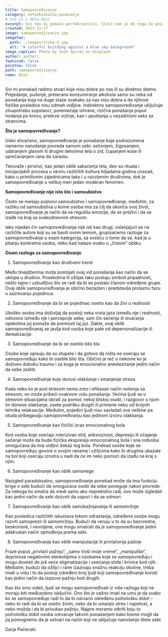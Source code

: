 ```yaml
---
title: Samopovređivanje
category: nefunkionalna-ponasanja
# ovo je i meta desc
excerpt: Svi smo mi pomalo perfekcionisti. Stalo nam je do toga da posao uradimo najbolje što možemo...
created: 2021-11-27
image: samopovredjivanje.jpg
imageTwo:
  path: ./images/slika-3.jpg
  alt: "A colorful building against a blue sky background"
image_caption: Photo by Josh Spires on Unsplash
author: author1
featured: false
pocetna: false
path: samopovredjivanje
name: Aloo
---
```




Svi mi ponekad radimo stvari koje nisu dobre po nas ili su direktno štetne. Prejedanje, pušenje, preterano konzumiranje alkohola samo su neka od ponašanja koja na duge staze svakako za nas nisu dobra a da njihove fizičke posledice nisu odmah vidljive. Indirektno samopovređivanje uključuje zloupotrebu supstanci, poremećaje ishrane, rizična ponašanja poput hodanja po krovu, prebrze vožnje, kao i upuštanja u nezaštićeni seks sa strancima.

**Šta je samopovređivanje?**

Usko shvaćeno, samopovređivanje je ponašanje koje podrazumeva namerno nanošenje povreda samom sebi: sečenjem, žigosanjem, udaranjem glavom ili drugim delovima tela o zid, čupanjem kose ili sprečavanjem rana da zarastu. 

Tetovaže i pirsinzi, kao jedan oblik sakaćenja tela, deo su rituala i inicijacijskih procesa u okviru različitih kultura hiljadama godina unazad, kako u primitivnim zajednicama tako i u razvijenim društvima, dok je samopovređivanje u velikoj meri jedan moderan fenomen.

**Samopovređivanje nije isto što i samoubistvo**

Često se mešaju pojmovi samoubistvo i samopovređivanje, međutim, za razliku od samoubistva u kome osoba ima za cilj da okonča svoj život, samopovređivanje je način da se regulišu emocije, da se preživi i da se izađe na kraj sa svakodnevnim stresom.

Iako nijedan čin samopovređivanja nije isti kao drugi, oslanjajući se na različite autore koji su se bavili ovom temom, grupisaćemo razloge za samopovređivanje u osam kategorija, sa svešću o tome da se, kad je u pitanju konkretna osoba, retko kad nalaze ovako u „čistom“ obliku. 

**Osam razloga za samopovređivanje**

1. Samopovređivanje kao društveni trend

Među tinejdžerima može postojati ovaj vid ponašanja kao način da se uklope u društvo. Posekotina ili ožiljak tako postaju simboli pripadnosti, nešto tajno i uzbudljivo što se radi da bi se postalo članom određene grupe. Ovaj oblik samopovređivanja je obično bezazlen i predstavlja prolaznu fazu u sazrevanju pojedinca.  

2. Samopovređivanje da bi se pojedinac osetio kao da živi u realnosti

Ukoliko osoba ima doživljaj da postoji neka vrsta jaza između nje i realnosti, odnosno između nje i percepcije sebe, sam čin sečenja ili stvaranja opekotina joj pomaže da premosti taj jaz. Dakle, ovaj oblik samopovređivanaj se javlja kod osoba koje pate od depersonalizacije ili derealizacije.

3. Samopovređivanje da bi se osetilo bilo šta

Osobe koje opisuju da su otupele i da gotovo da ništa ne osećaju se samopovređuju kako bi osetile bilo šta. Obično je reč o nekome ko je doživeo duboku traumu i za koga je emocionalno anesteziranje jedini način da sebe zaštiti.

4. Samopovređivanje koje donosi olakšanje i smanjenje stresa

Kada neko ko je pod stresom nema zreo i efikasan način nošenja sa stresom, on može pribeći ovakvom vidu ponašanja. Većina ljudi se u stresnim situacijama obrati za pomoć nekoj bliskoj osobi, i razgovor s njom im donese olakšanje, osete podršku drugih ili primene neku od brojnih tehnika relaksacije. Međutim, pojedini ljudi nisu savladali ove veštine pa otuda pribegavaju samopovređivanju kao jedinom izvoru olakšanja.

5. Samopovređivanje kao fizički izraz emocionalnog bola

Kod osoba koje osećaju intenzivan stid, anksioznost, depresiju ili očajanje sečenje može da bude fizička ekspresija emocionalnog bola i ona individui omogućava da ima vidljivi dokaz tog bola. Ponekad osobe koje se samopovređuju govore o svojim ranama i ožiljcima kako bi drugima ukazale na bol koji osećaju iznutra u nadi da će im neko pomoći da izađu na kraj s njim.

6. Samopovređivanje kao oblik samonege

Naizgled paradoksalno, samopovređivanje ponekad može da ima funkciju brige o sebi budući da omogućava osobi da sebe poneguje nakon povrede. Za nekoga ko smatra da vredi samo ako neprekidno radi, ovo može izgledati kao jedini način da sebi dozvoli da uspori i da se odmori.

7. Samopovređivanje kao oblik samokažnjavanja ili samomržnje

Kao posledica različitih iskustava tokom odrastanja, određene osobe mogu razviti samoprezir ili samomržnju. Budući da veruju u to da su bezvredne, beskorisne, i nevoljene, one mogu smatrati da je samopovređivanje jedini adekvatan način ophođenja prema sebi.

8. Samopovređivanje kao oblik manipulacije ili privlačenja pažnje

Fraze poput „privlači pažnju“, „samo troši moje vreme“, „manipuliše“, doprinose negativnim stereotipima o osobama koje se samopovređuju i mogu dovesti do još veće stigmatizacije i osećanja stida i krivice kod njih. Međutim, budući da ožiljci i rane izazivaju snažnu reakciju okoline, treba imati u vidu i to da postoji određeni broj ljudi koji samopovređivanje koristi kao jedini način da izazove pažnju kod drugih. 

Kao što smo videli, ljudi se mogu samopovređivati iz više razloga koji ne moraju biti međusobno isključivi. Ono što je važno imati na umu je da svako ko se samopovređuje radi to da bi ostvario određenu psihološku dobit – neko to radi da bi se osetio živim, neko da bi umanjio stres i napetost, a neko možda i da bi privukao pažnju. Najpre moramo otkriti koju to psihološku dobit osoba ostvaruje takvim ponašanjem kako bismo mogli da joj pomognemo da je ostvari na način koji ne uključuje nanošenje štete sebi.

Darja Pačevski

